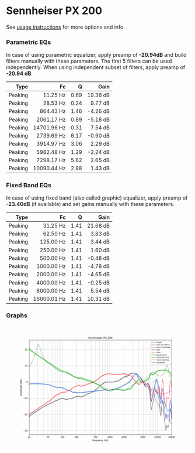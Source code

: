 # Sennheiser PX 200
See [usage instructions](https://github.com/jaakkopasanen/AutoEq#usage) for more options and info.

### Parametric EQs
In case of using parametric equalizer, apply preamp of **-20.94dB** and build filters manually
with these parameters. The first 5 filters can be used independently.
When using independent subset of filters, apply preamp of **-20.94 dB**.

| Type    | Fc          |    Q | Gain     |
|--------:|------------:|-----:|---------:|
| Peaking | 11.25 Hz    | 0.69 | 19.36 dB |
| Peaking | 28.53 Hz    | 0.24 | 9.77 dB  |
| Peaking | 864.43 Hz   | 1.46 | -4.26 dB |
| Peaking | 2061.17 Hz  | 0.89 | -5.18 dB |
| Peaking | 14701.96 Hz | 0.31 | 7.54 dB  |
| Peaking | 2739.69 Hz  | 6.17 | -0.90 dB |
| Peaking | 3914.97 Hz  | 3.06 | 2.29 dB  |
| Peaking | 5982.48 Hz  | 1.29 | -2.24 dB |
| Peaking | 7298.17 Hz  | 5.62 | 2.65 dB  |
| Peaking | 10090.44 Hz | 2.88 | 1.43 dB  |

### Fixed Band EQs
In case of using fixed band (also called graphic) equalizer, apply preamp of **-23.40dB**
(if available) and set gains manually with these parameters.

| Type    | Fc          |    Q | Gain     |
|--------:|------------:|-----:|---------:|
| Peaking | 31.25 Hz    | 1.41 | 21.68 dB |
| Peaking | 62.50 Hz    | 1.41 | 3.83 dB  |
| Peaking | 125.00 Hz   | 1.41 | 3.44 dB  |
| Peaking | 250.00 Hz   | 1.41 | 1.60 dB  |
| Peaking | 500.00 Hz   | 1.41 | -0.48 dB |
| Peaking | 1000.00 Hz  | 1.41 | -4.78 dB |
| Peaking | 2000.00 Hz  | 1.41 | -4.65 dB |
| Peaking | 4000.00 Hz  | 1.41 | -0.25 dB |
| Peaking | 8000.00 Hz  | 1.41 | 5.54 dB  |
| Peaking | 16000.01 Hz | 1.41 | 10.31 dB |

### Graphs
![](./Sennheiser%20PX%20200.png)